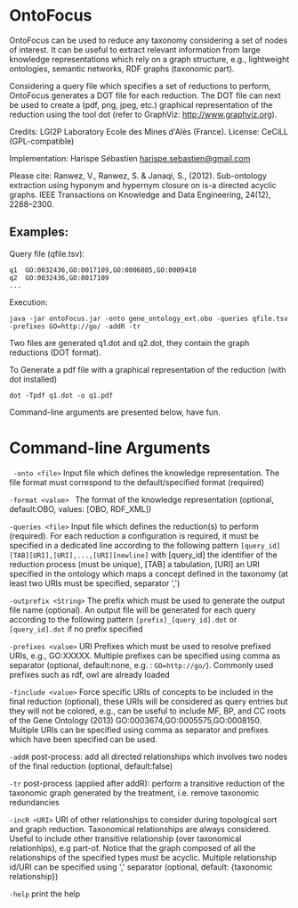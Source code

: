
# OntoFocus


OntoFocus can be used to reduce any taxonomy considering a set of nodes of
interest. It can be useful to extract relevant information from large knowledge
representations which rely on a graph structure, e.g., lightweight ontologies,
semantic networks, RDF graphs (taxonomic part).

Considering a query file which specifies a set of reductions to perform,
OntoFocus generates a DOT file for each reduction. The DOT file can next be used
to create a (pdf, png, jpeg, etc.) graphical representation of the reduction
using the tool dot (refer to GraphViz: http://www.graphviz.org).

Credits: LGI2P Laboratory Ecole des Mines d'Alès (France).
License: CeCiLL (GPL-compatible)

Implementation: Harispe Sébastien <harispe.sebastien@gmail.com>

Please cite:
Ranwez, V., Ranwez, S. & Janaqi, S., (2012).
Sub-ontology extraction using hyponym and hypernym closure on is-a directed
acyclic graphs.
IEEE Transactions on Knowledge and Data Engineering, 24(12), 2288–2300.

## Examples:
Query file (qfile.tsv):

```
q1	GO:0032436,GO:0017109,GO:0006805,GO:0009410
q2	GO:0032436,GO:0017109
...
```

Execution:
```
java -jar ontoFocus.jar -onto gene_ontology_ext.obo -queries qfile.tsv -prefixes GO=http://go/ -addR -tr
```

Two files are generated q1.dot and q2.dot, they contain the graph reductions (DOT format).

To Generate a pdf file with a graphical representation of the reduction (with dot installed)
```
dot -Tpdf q1.dot -o q1.pdf
```

Command-line arguments are presented below, have fun.



# Command-line Arguments

` -onto <file>`          Input file which defines the knowledge
                       representation. The file format must correspond to
                       the default/specified format (required)
                       
 `-format <value> `      The format of the knowledge representation
                       (optional, default:OBO, values: [OBO, RDF_XML])
                       
                       
 `-queries <file>`       Input file which defines the reduction(s) to
                       perform (required). For each reduction a
                       configuration is required, it must be specified in
                       a dedicated line according to the following pattern
                       `[query_id][TAB][URI],[URI],...,[URI][newline]` with
                       [query_id] the identifier of the reduction process
                       (must be unique), [TAB] a tabulation, [URI] an URI
                       specified in the ontology which maps a concept
                       defined in the taxonomy (at least two URIs must be
                       specified, separator ',')
                       
                       
 `-outprefix <String>`   The prefix which must be used to generate the
                       output file name (optional). An output file will be
                       generated for each query according to the following
                       pattern `[prefix]_[query_id].dot` or `[query_id].dot`
                       if no prefix specified
                       
                       
 `-prefixes <value>`     URI Prefixes which must be used to resolve prefixed
                       URIs, e.g., GO:XXXXX. Multiple prefixes can be
                       specified using comma as separator (optional,
                       default:none, e.g. : `GO=http://go/`). Commonly used
                       prefixes such as rdf, owl are already loaded
                       
                       
 `-finclude <value>`     Force specific URIs of concepts to be included in
                       the final reduction (optional), these URIs will be
                       considered as query entries but they will not be
                       colored, e.g., can be useful to include MF, BP, and
                       CC roots of the Gene Ontology (2013)
                       GO:0003674,GO:0005575,GO:0008150. Multiple URIs can
                       be specified using comma as separator and prefixes
                       which have been specified can be used.
                       
                       
 `-addR`                 post-process: add all directed relationships which
                       involves two nodes of the final reduction
                       (optional, default:false)
                       
                       
 `-tr`                   post-process (applied after addR): perform a
                       transitive reduction of the taxonomic graph
                       generated by the treatment, i.e. remove taxonomic
                       redundancies
                       
                       
`-incR <URI>`           URI of other relationships to consider during
                       topological sort and graph reduction. Taxonomical
                       relationships are always considered. Useful to
                       include other transitive relationship (over
                       taxonomical relationhips), e.g part-of.  Notice
                       that the graph composed of all the relationships of
                       the specified types must be acyclic.  Multiple
                       relationship id/URI can be specified using ','
                       separator
                       (optional, default: {taxonomic relationship})
                       
                       
`-help`                 print the help
